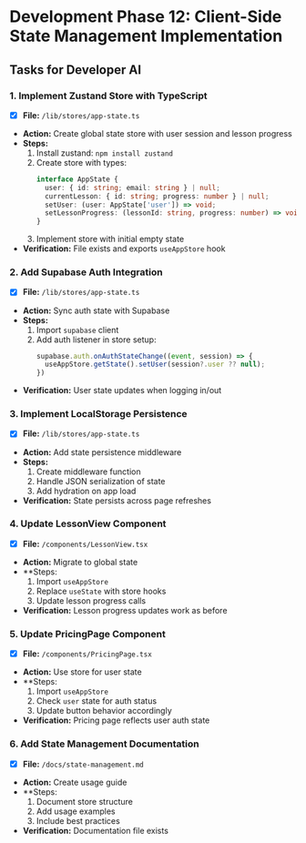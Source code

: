 # Development Phase 12: Client-Side State Management Implementation

## Tasks for Developer AI

### 1. Implement Zustand Store with TypeScript
- [x] **File:** `/lib/stores/app-state.ts`
- **Action:** Create global state store with user session and lesson progress
- **Steps:**
  1. Install zustand: `npm install zustand`
  2. Create store with types:
     ```typescript
     interface AppState {
       user: { id: string; email: string } | null;
       currentLesson: { id: string; progress: number } | null;
       setUser: (user: AppState['user']) => void;
       setLessonProgress: (lessonId: string, progress: number) => void;
     }
     ```
  3. Implement store with initial empty state
- **Verification:** File exists and exports `useAppStore` hook

### 2. Add Supabase Auth Integration
- [x] **File:** `/lib/stores/app-state.ts`
- **Action:** Sync auth state with Supabase
- **Steps:**
  1. Import `supabase` client
  2. Add auth listener in store setup:
     ```typescript
     supabase.auth.onAuthStateChange((event, session) => {
       useAppStore.getState().setUser(session?.user ?? null);
     })
     ```
- **Verification:** User state updates when logging in/out

### 3. Implement LocalStorage Persistence
- [x] **File:** `/lib/stores/app-state.ts`
- **Action:** Add state persistence middleware
- **Steps:**
  1. Create middleware function
  2. Handle JSON serialization of state
  3. Add hydration on app load
- **Verification:** State persists across page refreshes

### 4. Update LessonView Component
- [x] **File:** `/components/LessonView.tsx`
- **Action:** Migrate to global state
- **Steps:
  1. Import `useAppStore`
  2. Replace `useState` with store hooks
  3. Update lesson progress calls
- **Verification:** Lesson progress updates work as before

### 5. Update PricingPage Component
- [x] **File:** `/components/PricingPage.tsx`
- **Action:** Use store for user state
- **Steps:
  1. Import `useAppStore`
  2. Check `user` state for auth status
  3. Update button behavior accordingly
- **Verification:** Pricing page reflects user auth state

### 6. Add State Management Documentation
- [x] **File:** `/docs/state-management.md`
- **Action:** Create usage guide
- **Steps:
  1. Document store structure
  2. Add usage examples
  3. Include best practices
- **Verification:** Documentation file exists